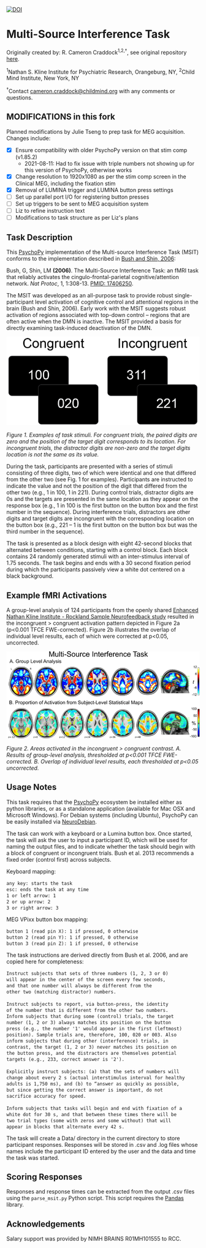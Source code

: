 [![DOI](https://zenodo.org/badge/9342/ccraddock/msit.svg)](https://zenodo.org/badge/latestdoi/9342/ccraddock/msit)

# Multi-Source Interference Task

Originally created by: R. Cameron Craddock<sup>1,2,†</sup>, see original repository [here](https://github.com/ccraddock/msit).

<sup>1</sup>Nathan S. Kline Institute for Psychiatric Research, Orangeburg, NY, <sup>2</sup>Child Mind Institute, New York, NY

<sup>†</sup>Contact [cameron.craddock@childmind.org](mailto:cameron.craddock@childmind.org) with any comments or questions.

## MODIFICATIONS in this fork

Planned modifications by Julie Tseng to prep task for MEG acquisition. Changes include:
- [x] Ensure compatibility with older PsychoPy version on that stim comp (v1.85.2)
    * 2021-08-11: Had to fix issue with triple numbers not showing up for this version of PsychoPy, otherwise works
- [x] Change resolution to 1920x1080 as per the stim comp screen in the Clinical MEG, including the fixation stim
- [x] Removal of LUMINA trigger and LUMINA button press settings
- [ ] Set up parallel port I/O for registering button presses
- [ ] Set up triggers to be sent to MEG acquisition system
- [ ] Liz to refine instruction text
- [ ] Modifications to task structure as per Liz's plans

## Task Description

This [PsychoPy](http://www.psychopy.org/) implementation of the Multi-source Interference Task (MSIT)
conforms to the implementation described in [Bush and Shin, 2006](http://www.nature.com/nprot/journal/v1/n1/full/nprot.2006.48.html):

Bush, G, Shin, LM **(2006)**. The Multi-Source Interference Task: an fMRI task that
reliably activates the cingulo-frontal-parietal cognitive/attention network.
*Nat Protoc*, 1, 1:308-13. [PMID: 17406250](http://www.ncbi.nlm.nih.gov/pubmed/17406250).

The MSIT was developed as an all-purpose task to provide robust single-participant level activation of cognitive control and attentional regions in the brain (Bush and Shin, 2006). Early work with the MSIT suggests robust activation of regions associated with top-down control  – regions that are often active when the DMN is inactive. The MSIT provided a basis for directly examining task-induced deactivation of the DMN.

![Fig. 1 Example of stimuli.](msit_stim2.png?raw=true "Fig. 1 Example of vignettes.")

*Figure 1. Examples of task stimuli. For congruent trials, the paired digits are zero and the position of the target digit corresponds to its location. For incongruent trials, the distractor digits are non-zero and the target digits location is not the same as its value.*

During the task, participants are presented with a series of stimuli consisting of three digits, two of which were identical and one that differed from the other two (see Fig. 1 for examples). Participants are instructed to indicate the value and not the position of the digit that differed from the other two (e.g., 1 in 100, 1 in 221). During control trials, distractor digits are 0s and the targets are presented in the same location as they appear on the response box (e.g., 1 in 100 is the first button on the button box and the first number in the sequence). During interference trials, distractors are other digits and target digits are incongruent with the corresponding location on the button box (e.g., 221 – 1 is the first button on the button box but was the third number in the sequence).

The task is presented as a block design with eight 42-second blocks that alternated between conditions, starting with a control block. Each block contains 24 randomly generated stimuli with an inter-stimulus interval of 1.75 seconds. The task begins and ends with a 30 second fixation period during which the participants passively view a white dot centered on a black background.

## Example fMRI Activations

A group-level analysis of 124 participants from the openly shared [Enhanced Nathan Kline Institute - Rockland Sample Neurofeedback study](http://fcon_1000.projects.nitrc.org/indi/enhanced/) resulted in the incongruent > congruent activation pattern depicted in Figure 2a (p<0.001 TFCE FWE-corrected). Figure 2b illustrates the overlap of individual level results, each of which were corrected at p<0.05, uncorrected.

![Fig. 2 Areas activated in the incongruent > congruent contrast.](task_results.png?raw=true "Fig. 2 Areas activated in the incongruent > congruent contrast.")

*Figure 2. Areas activated in the incongruent > congruent contrast. A. Results of group-level analysis, thresholded at p<0.001 TFCE FWE-corrected. B. Overlap of individual level results, each thresholded at p<0.05 uncorrected.*

## Usage Notes
This task requires that the [PsychoPy](http://www.psychopy.org/) ecosystem be installed either as python libraries, or as a standalone application (available for Mac OSX and Microsoft Windows). For Debian systems (including Ubuntu), PsychoPy can be easily installed via [NeuroDebian](http://neuro.debian.net/pkgs/psychopy.html?highlight=psychopy).

The task can work with a keyboard or a Lumina button box. Once started, the task will ask the user to input a participant ID, which will be used for naming the output files, and to indicate whether the task should begin with a block of congruent or incongruent trials. Bush et al. 2013 recommends a fixed order (control first) across subjects.

Keyboard mapping:

    any key: starts the task
    esc: ends the task at any time
    1 or left arrow: 1
    2 or up arrow: 2
    3 or right arrow: 3

MEG VPixx button box mapping:

    button 1 (read pin X): 1 if pressed, 0 otherwise
    button 2 (read pin Y): 1 if pressed, 0 otherwise
    button 3 (read pin Z): 1 if pressed, 0 otherwise


The task instructions are derived directly from Bush et al. 2006, and are copied here for completeness:

    Instruct subjects that sets of three numbers (1, 2, 3 or 0)
    will appear in the center of the screen every few seconds,
    and that one number will always be different from the
    other two (matching distractor) numbers.

    Instruct subjects to report, via button-press, the identity
    of the number that is different from the other two numbers.
    Inform subjects that during some (control) trials, the target
    number (1, 2 or 3) always matches its position on the button
    press (e.g., the number '1' would appear in the first (leftmost)
    position). Sample trials are, therefore, 100, 020 or 003. Also
    inform subjects that during other (interference) trials, in
    contrast, the target (1, 2 or 3) never matches its position on
    the button press, and the distractors are themselves potential
    targets (e.g., 233, correct answer is '2').

    Explicitly instruct subjects: (a) that the sets of numbers will
    change about every 2 s (actual interstimulus interval for healthy
    adults is 1,750 ms), and (b) to “answer as quickly as possible,
    but since getting the correct answer is important, do not
    sacrifice accuracy for speed.

    Inform subjects that tasks will begin and end with fixation of a
    white dot for 30 s, and that between these times there will be
    two trial types (some with zeros and some without) that will
    appear in blocks that alternate every 42 s.

The task will create a Data/ directory in the current directory to store participant responses. Responses will be stored in .csv and .log files whose names include the participant ID entered by the user and the data and time the task was started.

## Scoring Responses
Responses and response times can be extracted from the output .csv files using the ```parse_msit.py``` Python script. This script requires the [Pandas](http://pandas.pydata.org/) library.

## Acknowledgements
Salary support was provided by NIMH BRAINS R01MH101555 to RCC.
